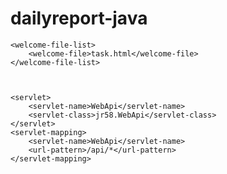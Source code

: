 # dailyreport-java


<?xml version="1.0" encoding="UTF-8"?>
<web-app version="3.0" xmlns="http://java.sun.com/xml/ns/javaee" 
					   xmlns:xsi="http://www.w3.org/2001/XMLSchema-instance" 
					   xsi:schemaLocation="http://java.sun.com/xml/ns/javaee/web-app_3_0.xsd">


    <welcome-file-list>
        <welcome-file>task.html</welcome-file>
    </welcome-file-list>



	<servlet>
	    <servlet-name>WebApi</servlet-name>
	    <servlet-class>jr58.WebApi</servlet-class>
	</servlet>
	<servlet-mapping>
	    <servlet-name>WebApi</servlet-name>
	    <url-pattern>/api/*</url-pattern>
	</servlet-mapping>
</web-app>